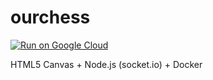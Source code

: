 # ourchess
[![Run on Google Cloud](https://deploy.cloud.run/button.svg)](https://deploy.cloud.run)

HTML5 Canvas + Node.js (socket.io) + Docker

